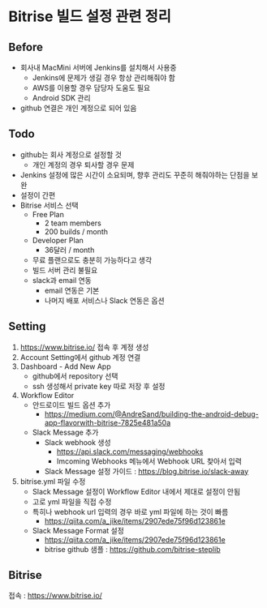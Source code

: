 # Bitrise 빌드 설정 관련 정리

## Before

- 회사내 MacMini 서버에 Jenkins를 설치해서 사용중
  - Jenkins에 문제가 생길 경우 항상 관리해줘야 함
  - AWS를 이용할 경우 담당자 도움도 필요
  - Android SDK 관리 
- github 연결은 개인 계정으로 되어 있음

## Todo

- github는 회사 계정으로 설정할 것
  - 개인 계정의 경우 퇴사할 경우 문제
- Jenkins 설정에 많은 시간이 소요되며, 향후 관리도 꾸준히 해줘야하는 단점을 보완
- 설정이 간편
- Bitrise 서비스 선택
  - Free Plan
    - 2 team members
    - 200 builds / month
  - Developer Plan
    - 36달러 / month
  - 무료 플랜으로도 충분히 가능하다고 생각
  - 빌드 서버 관리 불필요
  - slack과 email 연동
    - email 연동은 기본
    - 나머지 배포 서비스나 Slack 연동은 옵션



## Setting

1. https://www.bitrise.io/ 접속 후 계정 생성
2. Account Setting에서 github 계정 연결
3. Dashboard - Add New App
   - github에서 repository 선택
   - ssh 생성해서 private key 따로 저장 후 설정
4. Workflow Editor
   - 안드로이드 빌드 옵션 추가
     - https://medium.com/@AndreSand/building-the-android-debug-app-flavorwith-bitrise-7825e481a50a
   - Slack Message 추가
     - Slack webhook 생성
       - https://api.slack.com/messaging/webhooks
       - Imcoming Webhooks 메뉴에서 Webhook URL 찾아서 입력
     - Slack Message 설정 가이드 : https://blog.bitrise.io/slack-away
5. bitrise.yml 파일 수정
   - Slack Message 설정이 Workflow Editor 내에서 제대로 설정이 안됨
   - 고로 yml 파일을 직접 수정
   - 특히나 webhook url 입력의 경우 바로 yml 파일에 하는 것이 빠름
     - https://qiita.com/a_jike/items/2907ede75f96d123861e
   - Slack Message Format 설정
     - https://qiita.com/a_jike/items/2907ede75f96d123861e
     - bitrise github 샘플 : https://github.com/bitrise-steplib



## Bitrise

접속 : https://www.bitrise.io/

